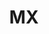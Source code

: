 ---
facebook: https://facebook.com/MXenabled
instagram: https://instagram.com/mxenabled
linkedin: https://linkedin.com/company/mxenabled
logohandle: mx
sort: mx
title: MX
twitter: https://x.com/mxenabled
website: https://www.mx.com/
youtube: https://youtube.com/channel/UCxhrXPwtQz_av2UGhHVzjuw
---